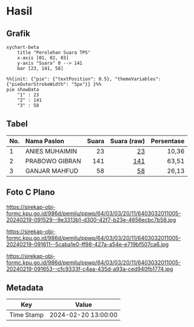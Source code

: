 # Hasil

## Grafik

```mermaid
xychart-beta
    title "Perolehan Suara TPS"
    x-axis [01, 02, 03]
    y-axis "Suara" 0 --> 141
    bar [23, 141, 58]
```

```mermaid
%%{init: {"pie": {"textPosition": 0.5}, "themeVariables": {"pieOuterStrokeWidth": "5px"}} }%%
pie showData
    "1" : 23
    "2" : 141
    "3" : 58
```

## Tabel

| No. | Nama Paslon    | Suara | Suara (raw) | Persentase |
|:--- |:-------------- | -----:| -----------:| ----------:|
| 1   | ANIES MUHAIMIN | 23    | [23][p-1]   | 10,36      |
| 2   | PRABOWO GIBRAN | 141   | [141][p-2]  | 63,51      |
| 3   | GANJAR MAHFUD  | 58    | [58][p-3]   | 26,13      |


[p-1]: https://github.com/gigit-pemilu/pemilu-2024-64-kalimantan-timur/blob/main/pilpres/hitung-suara/sub/64-kalimantan-timur/sub/03-berau/sub/03-sambaliung/sub/2011-gurimbang/sub/005-tps/sub/paslon-1.txt
[p-2]: https://github.com/gigit-pemilu/pemilu-2024-64-kalimantan-timur/blob/main/pilpres/hitung-suara/sub/64-kalimantan-timur/sub/03-berau/sub/03-sambaliung/sub/2011-gurimbang/sub/005-tps/sub/paslon-2.txt
[p-3]: https://github.com/gigit-pemilu/pemilu-2024-64-kalimantan-timur/blob/main/pilpres/hitung-suara/sub/64-kalimantan-timur/sub/03-berau/sub/03-sambaliung/sub/2011-gurimbang/sub/005-tps/sub/paslon-3.txt

## Foto C Plano

https://sirekap-obj-formc.kpu.go.id/986d/pemilu/ppwp/64/03/03/20/11/6403032011005-20240219-091529--9e3313b1-d300-42f7-b23e-4656ecbc7b58.jpg

https://sirekap-obj-formc.kpu.go.id/986d/pemilu/ppwp/64/03/03/20/11/6403032011005-20240219-091611--5caba1e0-ff98-427a-a54e-e719bf507ca6.jpg

https://sirekap-obj-formc.kpu.go.id/986d/pemilu/ppwp/64/03/03/20/11/6403032011005-20240219-091653--cfc9333f-c4aa-435d-a93a-ced940fb1774.jpg


## Metadata

| Key        | Value               |
| ---------- | ------------------- |
| Time Stamp | 2024-02-20 13:00:00 |



